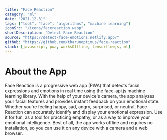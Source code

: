 ```yaml
---
title: "Face Reaction"
category: "ml"
date: "2021-12-31"
tags: ["tool", "face", "algorithms", "machine learning"]
iconSrc: "/icons/facereaction.webp"
shortDescription: "Detect Face Reaction"
source: "https://detect-face-emotions.netlify.app/"
github: "https://github.com/tharunoptimus/face-reaction"
stack: [javascript, pwa, worksOffline, tensorflowjs, ml]
---
```


# About the App

Face Reaction is a progressive web app (PWA) that detects facial expressions and emotions in real time using the face-api.js machine learning library. With the help of your device's camera, the app analyzes your facial features and provides instant feedback on your emotional state. Whether you're feeling happy, sad, angry, surprised, or neutral, Face Reaction can accurately identify and display your emotional expression. Use it for fun, as a tool for practicing empathy, or as a way to improve your emotional intelligence. Best of all, the app works offline and requires no installation, so you can use it on any device with a camera and a web browser.

